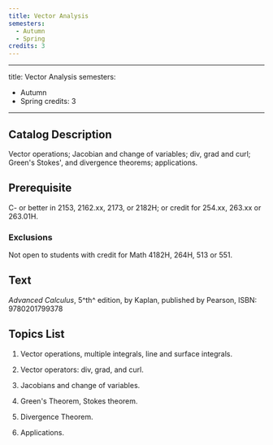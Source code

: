 ```yaml
---
title: Vector Analysis
semesters:
  - Autumn
  - Spring
credits: 3
---
```


---
title: Vector Analysis
semesters:
  - Autumn
  - Spring
credits: 3
---

## Catalog Description

Vector operations; Jacobian and change of variables; div, grad and curl;
Green\'s Stokes\', and divergence theorems; applications.

## Prerequisite

C- or better in 2153, 2162.xx, 2173, or 2182H; or credit for 254.xx,
263.xx or 263.01H.

### Exclusions

Not open to students with credit for Math 4182H, 264H, 513 or 551.

## Text

*Advanced Calculus*, 5^th^ edition, by Kaplan, published
by Pearson, ISBN: 9780201799378

## Topics List

1.  Vector operations, multiple integrals, line and surface integrals.

2.  Vector operators: div, grad, and curl.

3.  Jacobians and change of variables.

4.  Green\'s Theorem, Stokes theorem.

5.  Divergence Theorem.

6.  Applications.
